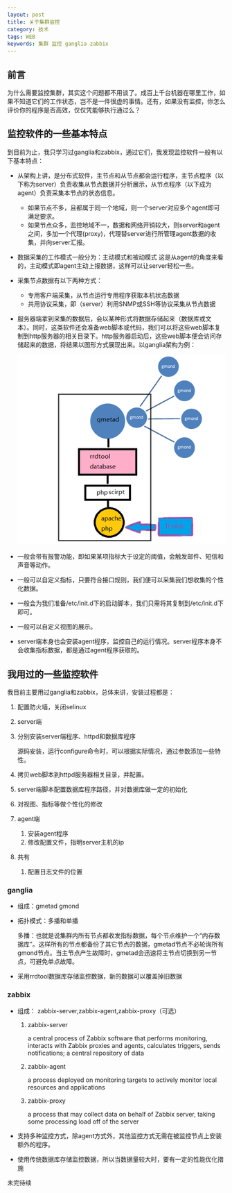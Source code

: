 ```yaml
---
layout: post
title: 关于集群监控
category: 技术
tags: WEB
keywords: 集群 监控 ganglia zabbix
---
```


## 前言 ##

为什么需要监控集群，其实这个问题都不用谈了。成百上千台机器在哪里工作，如果不知道它们的工作状态，岂不是一件很虚的事情。还有，如果没有监控，你怎么评价你的程序是否高效，仅仅凭能够执行通过么？

## 监控软件的一些基本特点 ##

到目前为止，我只学习过ganglia和zabbix，通过它们，我发现监控软件一般有以下基本特点：

- 从架构上讲，是分布式软件，主节点和从节点都会运行程序，主节点程序（以下称为server）负责收集从节点数据并分析展示，从节点程序（以下成为agent）负责采集本节点的状态信息。
	- 如果节点不多，且都属于同一个地域，则一个server对应多个agent即可满足要求。
	- 如果节点众多，监控地域不一，数据和网络开销较大，则server和agent之间，多加一个代理(proxy)，代理替server进行所管理agent数据的收集，并向server汇报。

- 数据采集的工作模式一般分为：主动模式和被动模式
	这是从agent的角度来看的，主动模式即agent主动上报数据，这样可以让server轻松一些。

- 采集节点数据有以下两种方式：
	- 专用客户端采集，从节点运行专用程序获取本机状态数据
	- 共用协议采集，即（server）利用SNMP或SSH等协议采集从节点数据

- 服务器端拿到采集的数据后，会以某种形式将数据存储起来（数据库或文本）。同时，这类软件还会准备web脚本或代码，我们可以将这些web脚本复制到http服务器的相关目录下。http服务器启动后，这些web脚本便会访问存储起来的数据，将结果以图形方式展现出来。以ganglia架构为例：

	![Alt text](/public/upload/frame_of_ganglia.png)

- 一般会带有报警功能，即如果某项指标大于设定的阈值，会触发邮件、短信和声音等动作。

- 一般可以自定义指标，只要符合接口规则，我们便可以采集我们想收集的个性化数据。

- 一般会为我们准备/etc/init.d下的启动脚本，我们只需将其复制到/etc/init.d下即可。

- 一般可以自定义视图的展示。

- server端本身也会安装agent程序，监控自己的运行情况。server程序本身不会收集指标数据，都是通过agent程序获取的。

## 我用过的一些监控软件 ##

我目前主要用过ganglia和zabbix，总体来讲，安装过程都是：

1. 配置防火墙，关闭selinux

2. server端

  1. 分别安装server端程序、httpd和数据库程序

        源码安装，运行configure命令时，可以根据实际情况，通过参数添加一些特性。

  2. 拷贝web脚本到httpd服务器相关目录，并配置。
  3. server端脚本配置数据库程序路径，并对数据库做一定的初始化
  4. 对视图、指标等做个性化的修改

3. agent端
	1. 安装agent程序
	2. 修改配置文件，指明server主机的ip

4. 共有
	1. 配置日志文件的位置 


### ganglia ###

- 组成：gmetad gmond

- 拓扑模式：多播和单播
	
	多播：也就是说集群内所有节点都收发指标数据，每个节点维护一个“内存数据库”。这样所有的节点都备份了其它节点的数据，gmetad节点不必轮询所有gmond节点。当主节点产生故障时，gmetad会迅速将主节点切换到另一节点，可避免单点故障。
- 采用rrdtool数据库存储监控数据，新的数据可以覆盖掉旧数据 

### zabbix ###

- 组成： zabbix-server,zabbix-agent,zabbix-proxy（可选）
	
	1. zabbix-server
		
		 a central process of Zabbix software that performs monitoring, interacts with Zabbix proxies and agents, calculates triggers, sends notifications; a central repository of data
	2. zabbix-agent

		a process deployed on monitoring targets to actively monitor local resources and applications
	3. zabbix-proxy

		a process that may collect data on behalf of Zabbix server, taking some processing load off of the server
	
- 支持多种监控方式，除agent方式外，其他监控方式无需在被监控节点上安装额外的程序。
- 使用传统数据库存储监控数据，所以当数据量较大时，要有一定的性能优化措施


未完待续